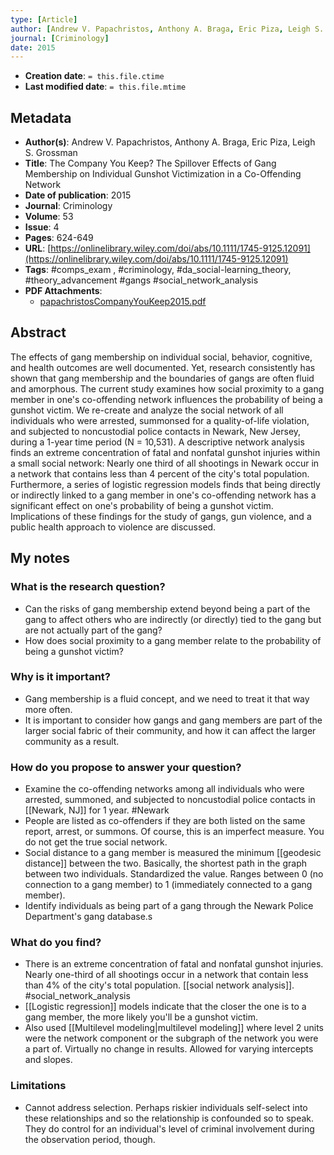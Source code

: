```yaml
---
type: [Article]
author: [Andrew V. Papachristos, Anthony A. Braga, Eric Piza, Leigh S. Grossman]
journal: [Criminology]
date: 2015
---
```


* **Creation date**: `= this.file.ctime`
* **Last modified date**: `= this.file.mtime`

## Metadata

* **Author(s)**: Andrew V. Papachristos, Anthony A. Braga, Eric Piza, Leigh S. Grossman
* **Title**: The Company You Keep? The Spillover Effects of Gang Membership on Individual Gunshot Victimization in a Co-Offending Network
* **Date of publication**: 2015
* **Journal**: Criminology
* **Volume**: 53
* **Issue**: 4
* **Pages**: 624-649
* **URL**: [https://onlinelibrary.wiley.com/doi/abs/10.1111/1745-9125.12091](https://onlinelibrary.wiley.com/doi/abs/10.1111/1745-9125.12091)
* **Tags**: #comps_exam , #criminology, #da_social-learning_theory, #theory_advancement #gangs #social_network_analysis 
* **PDF Attachments**:
  * [papachristosCompanyYouKeep2015.pdf](zotero://open-pdf/library/items/XPGTKYVC)

## Abstract

The effects of gang membership on individual social, behavior, cognitive, and health outcomes are well documented. Yet, research consistently has shown that gang membership and the boundaries of gangs are often fluid and amorphous. The current study examines how social proximity to a gang member in one's co-offending network influences the probability of being a gunshot victim. We re-create and analyze the social network of all individuals who were arrested, summonsed for a quality-of-life violation, and subjected to noncustodial police contacts in Newark, New Jersey, during a 1-year time period (N = 10,531). A descriptive network analysis finds an extreme concentration of fatal and nonfatal gunshot injuries within a small social network: Nearly one third of all shootings in Newark occur in a network that contains less than 4 percent of the city's total population. Furthermore, a series of logistic regression models finds that being directly or indirectly linked to a gang member in one's co-offending network has a significant effect on one's probability of being a gunshot victim. Implications of these findings for the study of gangs, gun violence, and a public health approach to violence are discussed.

## My notes

### What is the research question?

* Can the risks of gang membership extend beyond being a part of the gang to affect others who are indirectly (or directly) tied to the gang but are not actually part of the gang?
* How does social proximity to a gang member relate to the probability of being a gunshot victim?

### Why is it important?

* Gang membership is a fluid concept, and we need to treat it that way more often.
* It is important to consider how gangs and gang members are part of the larger social fabric of their community, and how it can affect the larger community as a result.

### How do you propose to answer your question?

* Examine the co-offending networks among all individuals who were arrested, summoned, and subjected to noncustodial police contacts in [[Newark, NJ]] for 1 year. #Newark 
* People are listed as co-offenders if they are both listed on the same report, arrest, or summons. Of course, this is an imperfect measure. You do not get the true social network.
* Social distance to a gang member is measured the minimum [[geodesic distance]] between the two. Basically, the shortest path in the graph between two individuals. Standardized the value. Ranges between 0 (no connection to a gang member) to 1 (immediately connected to a gang member).
* Identify individuals as being part of a gang through the Newark Police Department's gang database.s

### What do you find?

* There is an extreme concentration of fatal and nonfatal gunshot injuries. Nearly one-third of all shootings occur in a network that contain less than 4% of the city's total population. [[social network analysis]]. #social_network_analysis
* [[Logistic regression]] models indicate that the closer the one is to a gang member, the more likely you'll be a gunshot victim.
* Also used [[Multilevel modeling|multilevel modeling]] where level 2 units were the network component or the subgraph of the network you were a part of. Virtually no change in results. Allowed for varying intercepts and slopes.

### Limitations

* Cannot address selection. Perhaps riskier individuals self-select into these relationships and so the relationship is confounded so to speak. They do control for an individual's level of criminal involvement during the observation period, though.